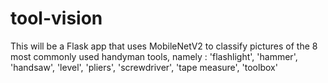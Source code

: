 # tool-vision

This will be a Flask app that uses MobileNetV2 to classify pictures of the 8
 most commonly used handyman tools, namely : 'flashlight', 'hammer', 'handsaw', 'level', 'pliers', 'screwdriver', 'tape measure', 'toolbox'


